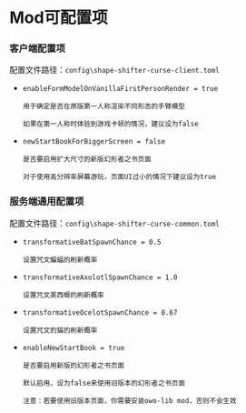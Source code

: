 # Mod可配置项

### 客户端配置项

配置文件路径：`config\shape-shifter-curse-client.toml`

- `enableFormModelOnVanillaFirstPersonRender = true`
      
      用于确定是否在原版第一人称渲染不同形态的手臂模型

      如果在第一人称时体验到游戏卡顿的情况，建议设为false

- `newStartBookForBiggerScreen = false`
      
      是否要启用扩大尺寸的新版幻形者之书页面

      对于使用高分辨率屏幕游玩，页面UI过小的情况下建议设为true

### 服务端通用配置项

配置文件路径：`config\shape-shifter-curse-common.toml`

- `transformativeBatSpawnChance = 0.5`
      
      设置咒文蝙蝠的刷新概率

- `transformativeAxolotlSpawnChance = 1.0`
      
      设置咒文美西螈的刷新概率

- `transformativeOcelotSpawnChance = 0.67`
      
      设置咒文豹猫的刷新概率

- `enableNewStartBook = true`
      
      是否要启用新版的幻形者之书页面

      默认启用，设为false来使用旧版本的幻形者之书页面
      
      注意：若要使用旧版本页面，你需要安装owo-lib mod，否则不会生效